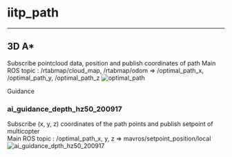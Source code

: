 # iitp_path
- - -
## 3D A*
Subscribe pointcloud data, position and publish coordinates of path
Main ROS topic : /rtabmap/cloud_map, /rtabmap/odom => /optimal_path_x, /optimal_path_y, /optimal_path_z
![optimal_path](https://user-images.githubusercontent.com/41814103/113944873-35a0ed80-9840-11eb-8dfa-bef1f1c3e449.png)

Guidance
### ai_guidance_depth_hz50_200917
Subscribe (x, y, z) coordinates of the path points and publish setpoint of multicopter   
Main ROS topic : /optimal_path_x, y, z => mavros/setpoint_position/local
![ai_guidance_dpth_hz50_200917](https://user-images.githubusercontent.com/41814103/113669376-a2a46e00-96ee-11eb-834e-614c59f4050a.png)

